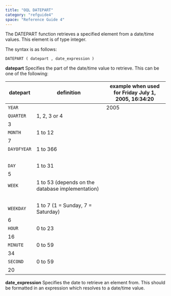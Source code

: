 ```yaml
---
title: "OQL DATEPART"
category: "refguide4"
space: "Reference Guide 4"
---
```

The DATEPART function retrieves a specified element from a date/time values. This element is of type integer.

The syntax is as follows:

```
DATEPART ( datepart , date_expression )

```

**datepart**
Specifies the part of the date/time value to retrieve. This can be one of the following:

| datepart | definition | example when used for Friday July 1, 2005, 16:34:20 |
| --- | --- | --- |
| `YEAR` |   | 2005 |
| `QUARTER` | 1, 2, 3 or 4
 | 3 |
| `MONTH` | 1 to 12
 | 7 |
| `DAYOFYEAR` | 1 to 366
 |   |
| `DAY` | 1 to 31
 | 5 |
| `WEEK` | 1 to 53 (depends on the database implementation)
 |   |
| `WEEKDAY` | 1 to 7 (1 = Sunday, 7 = Saturday)
 | 6 |
| `HOUR` | 0 to 23
 | 16 |
| `MINUTE` | 0 to 59
 | 34 |
| `SECOND` | 0 to 59
 | 20 |

**date_expression**
Specifies the date to retrieve an element from. This should be formatted in an expression which resolves to a date/time value.